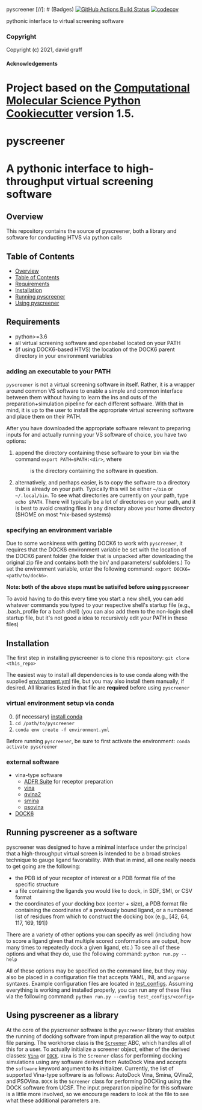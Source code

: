 pyscreener
[//]: # (Badges)
[![GitHub Actions Build Status](https://github.com/REPLACE_WITH_OWNER_ACCOUNT/pyscreener/workflows/CI/badge.svg)](https://github.com/REPLACE_WITH_OWNER_ACCOUNT/pyscreener/actions?query=workflow%3ACI)
[![codecov](https://codecov.io/gh/REPLACE_WITH_OWNER_ACCOUNT/pyscreener/branch/master/graph/badge.svg)](https://codecov.io/gh/REPLACE_WITH_OWNER_ACCOUNT/pyscreener/branch/master)


pythonic interface to virtual screening software

### Copyright

Copyright (c) 2021, david graff


#### Acknowledgements
 
Project based on the 
[Computational Molecular Science Python Cookiecutter](https://github.com/molssi/cookiecutter-cms) version 1.5.
=======
# pyscreener
# A pythonic interface to high-throughput virtual screening software

## Overview
This repository contains the source of pyscreener, both a library and software for conducting HTVS via python calls

## Table of Contents
- [Overview](#overview)
- [Table of Contents](#table-of-contents)
- [Requirements](#requirements)
- [Installation](#installation)
- [Running pyscreener](#running-pyscreener-as-a-software)
- [Using pyscreener](#using-pyscreener-as-a-library)

## Requirements
- python>=3.6
- all virtual screening software and openbabel located on your PATH
- (if using DOCK6-based HTVS) the location of the DOCK6 parent directory in your environment variables

### adding an executable to your PATH
`pyscreener` is not a virtual screening software in itself. Rather, it is a wrapper around common VS software to enable a simple and common interface between them without having to learn the ins and outs of the preparation+simulation pipeline for each different software. With that in mind, it is up to the user to install the appropriate virtual screening software and place them on their PATH.

After you have downloaded the appropriate software relevant to preparing inputs for and actually running your VS software of choice, you have two options:
1. append the directory containing these software to your bin via the command
    `export PATH=$PATH:<dir>`,
    where <dir> is the directory containing the software in question.
2. alternatively, and perhaps easier, is to copy the software to a directory that is already on your path. Typically this will be either `~/bin` or `~/.local/bin`. To see what directories are currently on your path, type `echo $PATH`. There will typically be a lot of directories on your path, and it is best to avoid creating files in any directory above your home directory ($HOME on most *nix-based systems)

### specifying an environment variable
Due to some wonkiness with getting DOCK6 to work with `pyscreener`, it requires that the DOCK6 environment variable be set with the location of the DOCK6 parent folder (the folder that is unpacked after downloading the original zip file and contains both the bin/ and parameters/ subfolders.) To set the environment variable, enter the following command: `export DOCK6=<path/to/dock6>`.


__Note: both of the above steps must be satisifed before using `pyscreener`__

To avoid having to do this every time you start a new shell, you can add whatever commands you typed to your respective shell's startup file (e.g., .bash_profile for a bash shell) (you can also add them to the non-login shell startup file, but it's not good a idea to recursively edit your PATH in these files)

## Installation
The first step in installing pyscreener is to clone this repository: `git clone <this_repo>`

The easiest way to install all dependencies is to use conda along with the supplied [environment.yml](environment.yml) file, but you may also install them manually, if desired. All libraries listed in that file are __required__ before using `pyscreener`

### virtual environment setup via conda 
0. (if necessary) [install conda](https://docs.conda.io/projects/conda/en/latest/user-guide/install/)
1. `cd /path/to/pyscreener`
1. `conda env create -f environment.yml`

Before running `pyscreener`, be sure to first activate the environment: `conda activate pyscreener`

### external software
* vina-type software
  - [ADFR Suite](https://ccsb.scripps.edu/adfr/downloads/) for receptor preparation
  - [vina](http://vina.scripps.edu/)
  - [qvina2](https://qvina.github.io/)
  - [smina](https://sourceforge.net/projects/smina/)
  - [psovina](https://cbbio.online/software/psovina/index.html)
* [DOCK6](http://dock.compbio.ucsf.edu/)

## Running pyscreener as a software
pyscreener was designed to have a minimal interface under the principal that a high-throughput virtual screen is intended to be a broad strokes technique to gauge ligand favorability. With that in mind, all one really needs to get going are the following:
- the PDB id of your receptor of interest or a PDB format file of the specific structure
- a file containing the ligands you would like to dock, in SDF, SMI, or CSV format
- the coordinates of your docking box (center + size), a PDB format file containing the coordinates of a previously bound ligand, or a numbered list of residues from which to construct the docking box (e.g., [42, 64, 117, 169, 191])

There are a variety of other options you can specify as well (including how to score a ligand given that multiple scored conformations are output, how many times to repeatedly dock a given ligand, etc.) To see all of these options and what they do, use the following command: `python run.py --help`

All of these options may be specified on the command line, but they may also be placed in a configuration file that accepts YAML, INI, and `argparse` syntaxes. Example configuration files are located in [test_configs](test_configs). Assuming everything is working and installed properly, you can run any of these files via the following command: `python run.py --config test_configs/<config>`

## Using pyscreener as a library
At the core of the pyscreener software is the `pyscreener` library that enables the running of docking software from input preparation all the way to output file parsing. The workhorse class is the [`Screener`](pyscreener/docking/screener.py) ABC, which handles all of this for a user. To actually initialize a screener object, either of the derived classes: [`Vina`](pyscreener/docking/vina.py) or [`DOCK`](pyscreener/docking/dock.py). `Vina` is the `Screener` class for performing docking simulations using any software derived from AutoDock Vina and accepts the `software` keyword argument to its initializer. Currently, the list of supported Vina-type software is as follows: AutoDock Vina, Smina, QVina2, and PSOVina. `DOCK` is the `Screener` class for performing DOCKing using the DOCK software from UCSF. The input preparation pipeline for this software is a little more involved, so we encourage readers to look at the file to see what these additional parameters are.
